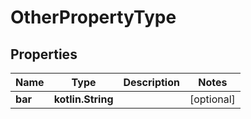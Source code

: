 
# OtherPropertyType

## Properties
Name | Type | Description | Notes
------------ | ------------- | ------------- | -------------
**bar** | **kotlin.String** |  |  [optional]




